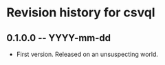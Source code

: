 # Revision history for csvql

## 0.1.0.0 -- YYYY-mm-dd

* First version. Released on an unsuspecting world.
